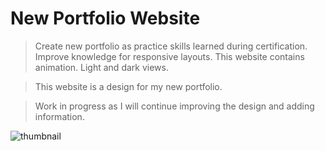 # New Portfolio Website
 > Create new portfolio as practice skills learned during certification.
 > Improve knowledge for responsive layouts.
 > This website contains animation. 
 > Light and dark views.
 
 >This website is a design for my new portfolio.
 
 >Work in progress as I will continue improving the design and adding information.
 
![thumbnail](https://user-images.githubusercontent.com/22985604/168193152-bb63a77d-acad-4633-bd6d-b6921df58f14.png)
